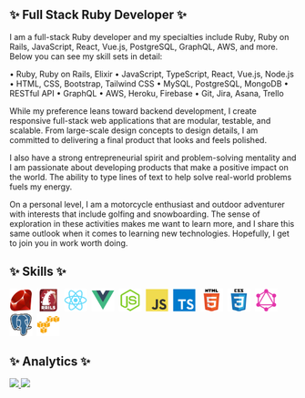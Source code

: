 ## ✨ Full Stack Ruby Developer ✨

I am a full-stack Ruby developer and my specialties include Ruby, Ruby on Rails, JavaScript, React, Vue.js, PostgreSQL, GraphQL, AWS, and more. Below you can see my skill sets in detail:

• Ruby, Ruby on Rails, Elixir
• JavaScript, TypeScript, React, Vue.js, Node.js
• HTML, CSS, Bootstrap, Tailwind CSS
• MySQL, PostgreSQL, MongoDB
• RESTful API
• GraphQL
• AWS, Heroku, Firebase
• Git, Jira, Asana, Trello

While my preference leans toward backend development, I create responsive full-stack web applications that are modular, testable, and scalable. From large-scale design concepts to design details, I am committed to delivering a final product that looks and feels polished.

I also have a strong entrepreneurial spirit and problem-solving mentality and I am passionate about developing products that make a positive impact on the world. The ability to type lines of text to help solve real-world problems fuels my energy.

On a personal level, I am a motorcycle enthusiast and outdoor adventurer with interests that include golfing and snowboarding. The sense of exploration in these activities makes me want to learn more, and I share this same outlook when it comes to learning new technologies. Hopefully, I get to join you in work worth doing.

## ✨ Skills ✨

<div>
  <img src="https://github.com/devicons/devicon/blob/master/icons/ruby/ruby-original.svg" title="Ruby" alt="Ruby" width="40" height="40"/>&nbsp;
  <img src="https://github.com/devicons/devicon/blob/master/icons/rails/rails-original-wordmark.svg" title="Ruby on Rails" alt="Ruby on Rails" width="40" height="40"/>&nbsp;
  <img src="https://github.com/devicons/devicon/blob/master/icons/react/react-original.svg" title="React" alt="React" width="40" height="40"/>&nbsp;
  <img src="https://github.com/devicons/devicon/blob/master/icons/vuejs/vuejs-original.svg" title="Vue.js" alt="Vue.js" width="40" height="40"/>&nbsp;
  <img src="https://github.com/devicons/devicon/blob/master/icons/nodejs/nodejs-original.svg" title="Node.js" alt="Node.js" width="40" height="40"/>&nbsp;
  <img src="https://github.com/devicons/devicon/blob/master/icons/javascript/javascript-original.svg" title="JavaScript" alt="JavaScript" width="40" height="40"/>&nbsp;
  <img src="https://github.com/devicons/devicon/blob/master/icons/typescript/typescript-original.svg" title="TypeScript" alt="TypeScript" width="40" height="40"/>&nbsp;
  <img src="https://github.com/devicons/devicon/blob/master/icons/html5/html5-original-wordmark.svg" title="HTML5" alt="HTML5" width="40" height="40"/>&nbsp;
  <img src="https://github.com/devicons/devicon/blob/master/icons/css3/css3-original-wordmark.svg" title="CSS3" alt="CSS3" width="40" height="40"/>&nbsp;
  <img src="https://github.com/devicons/devicon/blob/master/icons/graphql/graphql-plain.svg" title="GraphQL" alt="GraphQL" width="40" height="40"/>&nbsp;
  <img src="https://github.com/devicons/devicon/blob/master/icons/postgresql/postgresql-original.svg" title="PostgreSQL" alt="PostgreSQL" width="40" height="40"/>&nbsp;
  <img src="https://github.com/devicons/devicon/blob/master/icons/amazonwebservices/amazonwebservices-original.svg" title="AWS" alt="AWS" width="40" height="40"/>
</div>

## ✨ Analytics ✨

<p>
<a href="https://github.com/justinschenk305">
  <img height="180em" src="https://github-readme-stats-eight-theta.vercel.app/api?username=smiledev1230&show_icons=true&theme=algolia&include_all_commits=true&count_private=true"/>
  <img height="180em" src="https://github-readme-stats-eight-theta.vercel.app/api/top-langs/?username=justinschenk305&layout=compact&langs_count=8&theme=algolia"/>
</a>
</p>
